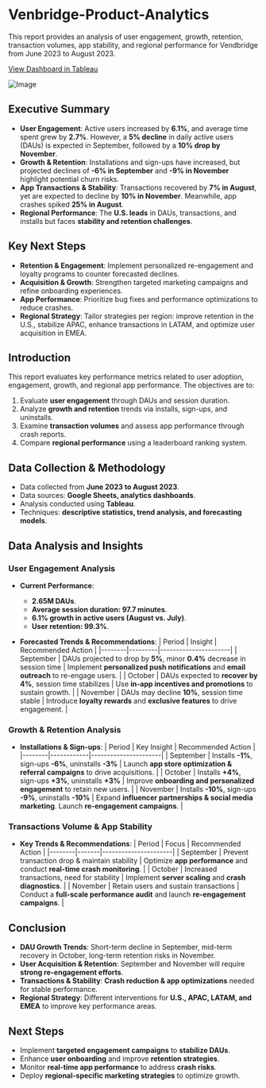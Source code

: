 # Venbridge-Product-Analytics
This report provides an analysis of user engagement, growth, retention, transaction volumes, app stability, and regional performance for Vendbridge from June 2023 to August 2023.

[View Dashboard in Tableau](https://public.tableau.com/app/profile/stephanie.dawsonn.andoh/viz/VendBridgeGrowthEngagementTracker/Executive_Dashboard)

![Image](https://github.com/user-attachments/assets/87d5065e-18d8-44fb-b558-5f5c9e41d921)

## Executive Summary

- **User Engagement**: Active users increased by **6.1%**, and average time spent grew by **2.7%**. However, a **5% decline** in daily active users (DAUs) is expected in September, followed by a **10% drop by November**.
- **Growth & Retention**: Installations and sign-ups have increased, but projected declines of **-6% in September** and **-9% in November** highlight potential churn risks.
- **App Transactions & Stability**: Transactions recovered by **7% in August**, yet are expected to decline by **10% in November**. Meanwhile, app crashes spiked **25% in August**.
- **Regional Performance**: The **U.S. leads** in DAUs, transactions, and installs but faces **stability and retention challenges**.

## Key Next Steps

- **Retention & Engagement**: Implement personalized re-engagement and loyalty programs to counter forecasted declines.
- **Acquisition & Growth**: Strengthen targeted marketing campaigns and refine onboarding experiences.
- **App Performance**: Prioritize bug fixes and performance optimizations to reduce crashes.
- **Regional Strategy**: Tailor strategies per region: improve retention in the U.S., stabilize APAC, enhance transactions in LATAM, and optimize user acquisition in EMEA.

## Introduction

This report evaluates key performance metrics related to user adoption, engagement, growth, and regional app performance. The objectives are to:

1. Evaluate **user engagement** through DAUs and session duration.
2. Analyze **growth and retention** trends via installs, sign-ups, and uninstalls.
3. Examine **transaction volumes** and assess app performance through crash reports.
4. Compare **regional performance** using a leaderboard ranking system.

## Data Collection & Methodology

- Data collected from **June 2023 to August 2023**.
- Data sources: **Google Sheets, analytics dashboards**.
- Analysis conducted using **Tableau**.
- Techniques: **descriptive statistics, trend analysis, and forecasting models**.

## Data Analysis and Insights

### User Engagement Analysis

- **Current Performance**:
  - **2.65M DAUs**.
  - **Average session duration: 97.7 minutes**.
  - **6.1% growth in active users (August vs. July)**.
  - **User retention: 99.3%**.

- **Forecasted Trends & Recommendations**:
  | Period | Insight | Recommended Action |
  |--------|---------|----------------------|
  | September | DAUs projected to drop by **5%**, minor **0.4%** decrease in session time | Implement **personalized push notifications** and **email outreach** to re-engage users. |
  | October | DAUs expected to **recover by 4%**, session time stabilizes | Use **in-app incentives and promotions** to sustain growth. |
  | November | DAUs may decline **10%**, session time stable | Introduce **loyalty rewards** and **exclusive features** to drive engagement. |

### Growth & Retention Analysis

- **Installations & Sign-ups**:
  | Period | Key Insight | Recommended Action |
  |--------|------------|----------------------|
  | September | Installs **-1%**, sign-ups **-6%**, uninstalls **-3%** | Launch **app store optimization & referral campaigns** to drive acquisitions. |
  | October | Installs **+4%**, sign-ups **+3%**, uninstalls **+3%** | Improve **onboarding and personalized engagement** to retain new users. |
  | November | Installs **-10%**, sign-ups **-9%**, uninstalls **-10%** | Expand **influencer partnerships & social media marketing**. Launch **re-engagement campaigns**. |

### Transactions Volume & App Stability

- **Key Trends & Recommendations**:
  | Period | Focus | Recommended Action |
  |--------|-------|----------------------|
  | September | Prevent transaction drop & maintain stability | Optimize **app performance** and conduct **real-time crash monitoring**. |
  | October | Increased transactions, need for stability | Implement **server scaling** and **crash diagnostics**. |
  | November | Retain users and sustain transactions | Conduct a **full-scale performance audit** and launch **re-engagement campaigns**. |

## Conclusion

- **DAU Growth Trends**: Short-term decline in September, mid-term recovery in October, long-term retention risks in November.
- **User Acquisition & Retention**: September and November will require **strong re-engagement efforts**.
- **Transactions & Stability**: **Crash reduction & app optimizations** needed for stable performance.
- **Regional Strategy**: Different interventions for **U.S., APAC, LATAM, and EMEA** to improve key performance areas.

## Next Steps

- Implement **targeted engagement campaigns** to **stabilize DAUs**.
- Enhance **user onboarding** and improve **retention strategies**.
- Monitor **real-time app performance** to address **crash risks**.
- Deploy **regional-specific marketing strategies** to optimize growth.

